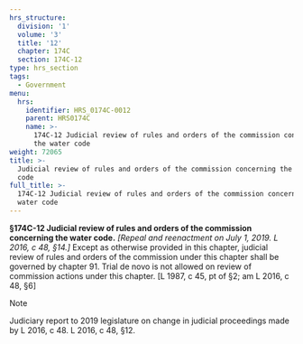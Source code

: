 ```yaml
---
hrs_structure:
  division: '1'
  volume: '3'
  title: '12'
  chapter: 174C
  section: 174C-12
type: hrs_section
tags:
  - Government
menu:
  hrs:
    identifier: HRS_0174C-0012
    parent: HRS0174C
    name: >-
      174C-12 Judicial review of rules and orders of the commission concerning
      the water code
weight: 72065
title: >-
  Judicial review of rules and orders of the commission concerning the water
  code
full_title: >-
  174C-12 Judicial review of rules and orders of the commission concerning the
  water code
---
```

**§174C-12 Judicial review of rules and orders of the commission concerning the water code.** _[Repeal and reenactment on July 1, 2019\. L 2016, c 48,_ _§14.]_ Except as otherwise provided in this chapter, judicial review of rules and orders of the commission under this chapter shall be governed by chapter 91\. Trial de novo is not allowed on review of commission actions under this chapter. [L 1987, c 45, pt of §2; am L 2016, c 48, §6]

Note

Judiciary report to 2019 legislature on change in judicial proceedings made by L 2016, c 48\. L 2016, c 48, §12.